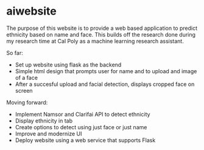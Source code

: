 # aiwebsite
The purpose of this website is to provide a web based application to predict ethnicity based on name and face. This builds off the research done during my research time at Cal Poly as a machine learning research assistant.


So far:

- Set up website using flask as the backend
- Simple html design that prompts user for name and to upload and image of a face
- After a succesful upload and facial detection, displays cropped face on screen

Moving forward:
- Implement Namsor and Clarifai API to detect ethnicity
- Display ethnicity in tab
- Create options to detect using just face or just name
- Improve and modernize UI
- Deploy website using a web service that supports Flask
